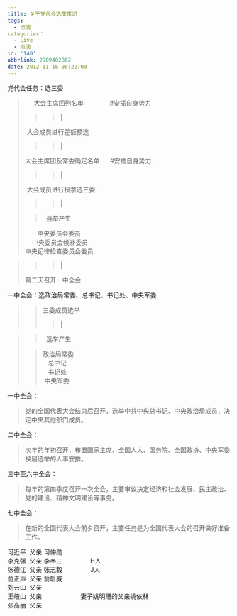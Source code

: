 ```yaml
---
title: 关于党代会选举常识
tags:
  - 点滴
categories：
  - Live
  - 点滴
id: '140'
abbrlink: 2909402862
date: 2012-11-16 08:22:00
---
```


党代会任务：选三委  

>      大会主席团列名单               #安插自身势力
> 
> > > |  
> 
>  大会成员进行差额预选  
> 
> > > |  
> 
> 大会主席团及常委确定名单      #安插自身势力  
> 
> > > |  
> 
>  大会成员进行投票选三委  
> 
> > > |  
> 
> >   选举产生  
> 
>        中央委员会委员  
>     中央委员会候补委员  
> 中央纪律检查委员会委员  

> > > |  
> 
> 第二天召开一中全会  
>   

一中全会：选政治局常委、总书记、书记处、中央军委  

> > 三委成员选举  
> > 
> > > |  

> >   选举产生  
> 
> > 政治局常委  
> >    总书记  
> >    书记处  
> >  中央军委  

  
一中全会：  

> 党的全国代表大会结束后召开，选举中共中央总书记、中央政治局成员，决定中央其他部门成员。  

二中全会：  

> 次年的年初召开，布置国家主席、全国人大、国务院、全国政协、中央军委换届选举的人事安排。  

三中至六中全会：  

> 每年的第四季度召开一次全会，主要审议决定经济和社会发展、民主政治、党的建设、精神文明建设等事务。  

七中全会：  

> 在新的全国代表大会前夕召开，主要任务是为全国代表大会的召开做好准备工作。  

  
  
习近平  父亲 习仲勋  
李克强  父亲 李奉三                H人  
张德江  父亲 张志毅                J人  
俞正声  父亲 俞启威  
刘云山  父亲  
王岐山  父亲                      妻子姚明珊的父亲姚依林  
张高丽  父亲